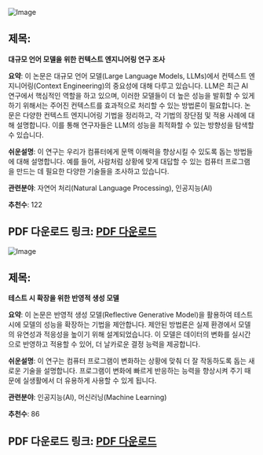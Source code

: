 ![Image](https://cdn-thumbnails.huggingface.co/social-thumbnails/papers/2507.13334.png)
## 제목:
**대규모 언어 모델을 위한 컨텍스트 엔지니어링 연구 조사**

**요약**:
이 논문은 대규모 언어 모델(Large Language Models, LLMs)에서 컨텍스트 엔지니어링(Context Engineering)의 중요성에 대해 다루고 있습니다. LLM은 최근 AI 연구에서 핵심적인 역할을 하고 있으며, 이러한 모델들이 더 높은 성능을 발휘할 수 있게 하기 위해서는 주어진 컨텍스트를 효과적으로 처리할 수 있는 방법론이 필요합니다. 논문은 다양한 컨텍스트 엔지니어링 기법을 정리하고, 각 기법의 장단점 및 적용 사례에 대해 설명합니다. 이를 통해 연구자들은 LLM의 성능을 최적화할 수 있는 방향성을 탐색할 수 있습니다.

**쉬운설명**:
이 연구는 우리가 컴퓨터에게 문맥 이해력을 향상시킬 수 있도록 돕는 방법들에 대해 설명합니다. 예를 들어, 사람처럼 상황에 맞게 대답할 수 있는 컴퓨터 프로그램을 만드는 데 필요한 다양한 기술들을 조사하고 있습니다. 

**관련분야**:
자연어 처리(Natural Language Processing), 인공지능(AI)

**추천수**:
122

**PDF 다운로드 링크**: [PDF 다운로드](https://huggingface.co/papers/2507.13334)
---

![Image](https://cdn-thumbnails.huggingface.co/social-thumbnails/papers/2507.01951.png)
## 제목:
**테스트 시 확장을 위한 반영적 생성 모델**

**요약**:
이 논문은 반영적 생성 모델(Reflective Generative Model)을 활용하여 테스트 시에 모델의 성능을 확장하는 기법을 제안합니다. 제안된 방법론은 실제 환경에서 모델의 유연성과 적응성을 높이기 위해 설계되었습니다. 이 모델은 데이터의 변화를 실시간으로 반영하고 적용할 수 있어, 더 날카로운 결정 능력을 제공합니다. 

**쉬운설명**:
이 연구는 컴퓨터 프로그램이 변화하는 상황에 맞춰 더 잘 작동하도록 돕는 새로운 기술을 설명합니다. 프로그램이 변화에 빠르게 반응하는 능력을 향상시켜 주기 때문에 실생활에서 더 유용하게 사용할 수 있게 됩니다.

**관련분야**:
인공지능(AI), 머신러닝(Machine Learning)

**추천수**:
86

**PDF 다운로드 링크**: [PDF 다운로드](https://huggingface.co/papers/2507.01951)
---
